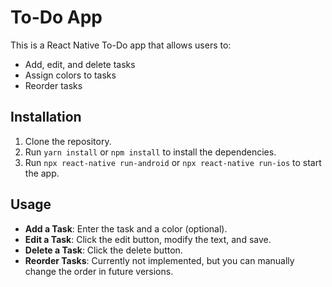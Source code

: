 # To-Do App

This is a React Native To-Do app that allows users to:

- Add, edit, and delete tasks
- Assign colors to tasks
- Reorder tasks

## Installation

1. Clone the repository.
2. Run `yarn install` or `npm install` to install the dependencies.
3. Run `npx react-native run-android` or `npx react-native run-ios` to start the app.

## Usage

- **Add a Task**: Enter the task and a color (optional).
- **Edit a Task**: Click the edit button, modify the text, and save.
- **Delete a Task**: Click the delete button.
- **Reorder Tasks**: Currently not implemented, but you can manually change the order in future versions.
